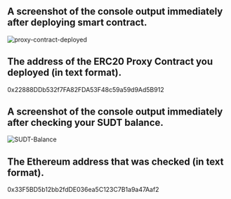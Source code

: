 ## A screenshot of the console output immediately after deploying smart contract.

![proxy-contract-deployed](https://user-images.githubusercontent.com/67913214/128801313-0a2729b2-9ed8-4828-8920-e653d61dcccc.png)

## The address of the ERC20 Proxy Contract you deployed (in text format).

0x22888DDb532f7FA82FDA53F48c59a59d9Ad5B912

## A screenshot of the console output immediately after checking your SUDT balance.

![SUDT-Balance](https://user-images.githubusercontent.com/67913214/128802170-21e70dfd-139a-4353-a18f-7f3afb376546.png)

## The Ethereum address that was checked (in text format).

0x33F5BD5b12bb2fdDE036ea5C123C7B1a9a47Aaf2
